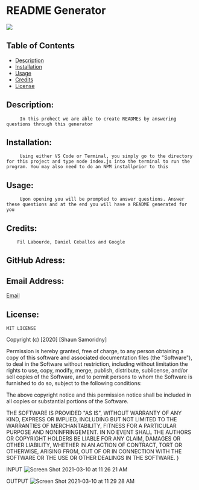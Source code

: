 
# README Generator
![](https://img.shields.io/badge/README-GOODREADME-brightgreen)

## Table of Contents
- [Description](#description)
- [Installation](#installation)
- [Usage](#usage)
- [Credits](#credits)
- [License](#license)

## Description: 

         In this prohect we are able to create READMEs by answering questions through this generator

## Installation:

         Using either VS Code or Terminal, you simply go to the directory for this project and type node index.js into the terminal to run the program. You may also need to do an NPM installprior to this

## Usage:

         Upon opening you will be prompted to answer questions. Answer these questions and at the end you will have a README generated for you

## Credits:

        Fil Labourde, Daniel Ceballos and Google

## GitHub Adress:


[](github.com/SSamoridny)

## Email Address:

[Email](ssamoridny@gmail.com)


## License:
    
    MIT LICENSE

 Copyright (c) [2020] [Shaun Samoridny]

 Permission is hereby granted, free of charge, to any person obtaining a copy
 of this software and associated documentation files (the "Software"), to deal
 in the Software without restriction, including without limitation the rights
 to use, copy, modify, merge, publish, distribute, sublicense, and/or sell
 copies of the Software, and to permit persons to whom the Software is
 furnished to do so, subject to the following conditions:

 The above copyright notice and this permission notice shall be included in all
 copies or substantial portions of the Software.

 THE SOFTWARE IS PROVIDED "AS IS", WITHOUT WARRANTY OF ANY KIND, EXPRESS OR
 IMPLIED, INCLUDING BUT NOT LIMITED TO THE WARRANTIES OF MERCHANTABILITY,
 FITNESS FOR A PARTICULAR PURPOSE AND NONINFRINGEMENT. IN NO EVENT SHALL THE
 AUTHORS OR COPYRIGHT HOLDERS BE LIABLE FOR ANY CLAIM, DAMAGES OR OTHER
 LIABILITY, WHETHER IN AN ACTION OF CONTRACT, TORT OR OTHERWISE, ARISING FROM,
 OUT OF OR IN CONNECTION WITH THE SOFTWARE OR THE USE OR OTHER DEALINGS IN THE
 SOFTWARE.
 }
      
INPUT
![Screen Shot 2021-03-10 at 11 26 21 AM](https://user-images.githubusercontent.com/30538162/110679092-4eac7500-8194-11eb-9888-e8d51d069a60.png)

OUTPUT
![Screen Shot 2021-03-10 at 11 29 28 AM](https://user-images.githubusercontent.com/30538162/110679174-6c79da00-8194-11eb-8330-95e408d9f046.png)
